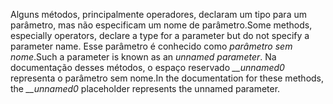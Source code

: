 <span data-ttu-id="0f2fb-101">Alguns métodos, principalmente operadores, declaram um tipo para um parâmetro, mas não especificam um nome de parâmetro.</span><span class="sxs-lookup"><span data-stu-id="0f2fb-101">Some methods, especially operators, declare a type for a parameter but do not specify a parameter name.</span></span> <span data-ttu-id="0f2fb-102">Esse parâmetro é conhecido como *parâmetro sem nome*.</span><span class="sxs-lookup"><span data-stu-id="0f2fb-102">Such a parameter is known as an *unnamed parameter*.</span></span> <span data-ttu-id="0f2fb-103">Na documentação desses métodos, o espaço reservado *__unnamed0* representa o parâmetro sem nome.</span><span class="sxs-lookup"><span data-stu-id="0f2fb-103">In the documentation for these methods, the *__unnamed0* placeholder represents the unnamed parameter.</span></span>